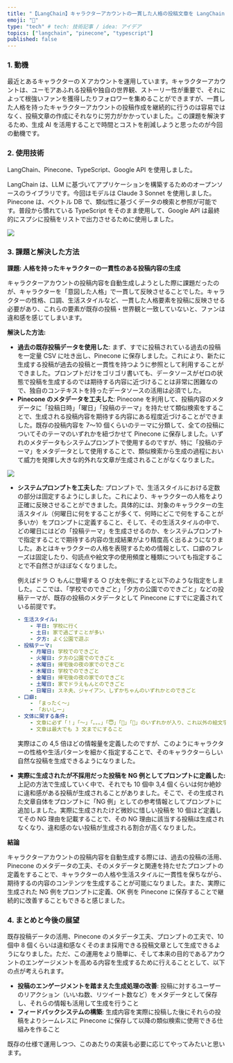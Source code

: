 ```yaml
---
title: "【LangChain】キャラクターアカウントの一貫した人格の投稿文章を LangChain で無限生成する"
emoji: "🦜"
type: "tech" # tech: 技術記事 / idea: アイデア
topics: ["langchain", "pinecone", "typescript"]
published: false
---
```


### 1. 動機

最近とあるキャラクターの X アカウントを運用しています。キャラクターアカウントは、ユーモアあふれる投稿や独自の世界観、ストーリー性が重要で、それによって根強いファンを獲得したりフォロワーを集めることができますが、一貫した人格を持ったキャラクターアカウントの投稿作成を継続的に行うのは容易ではなく、投稿文章の作成にそれなりに労力がかかっていました。この課題を解決するため、生成 AI を活用することで時間とコストを削減しようと思ったのが今回の動機です。

### 2. 使用技術

LangChain、Pinecone、TypeScript、Google API を使用しました。

LangChain は、LLM に基づいてアプリケーションを構築するためのオープンソースのライブラリです。今回はモデルは Claude 3 Sonnet を使用しました。Pinecone は、ベクトル DB で、類似性に基づくデータの検索と参照が可能です。普段から慣れている TypeScript をそのまま使用して、Google API は最終的にスプシに投稿をリストで出力させるために使用しました。

![](https://storage.googleapis.com/zenn-user-upload/74da2242008a-20240316.png)

### 3. 課題と解決した方法

**課題: 人格を持ったキャラクターの一貫性のある投稿内容の生成**

キャラクターアカウントの投稿内容を自動生成しようとした際に課題だったのが、キャラクターを「意図した人格」で一貫して反映させることでした。キャラクターの性格、口調、生活スタイルなど、一貫した人格要素を投稿に反映させる必要があり、これらの要素が既存の投稿・世界観と一致していないと、ファンは違和感を感じてしまいます。

**解決した方法:**

- **過去の既存投稿データを使用した**: まず、すでに投稿されている過去の投稿を一定量 CSV に吐き出し、Pinecone に保存しました。これにより、新たに生成する投稿が過去の投稿と一貫性を持つように参照として利用することができました。プロンプトだけをゴリゴリ書いても、データソースがゼロの状態で投稿を生成するのでは期待する内容に近づけることは非常に困難なので、独自のコンテキストを持ったデータソースの活用は必須でした。
- **Pinecone のメタデータを工夫した**: Pinecone を利用して、投稿内容のメタデータに「投稿日時」「曜日」「投稿のテーマ」を持たせて類似検索をすることで、生成される投稿内容を期待する内容にある程度近づけることができました。既存の投稿内容を 7〜10 個くらいのテーマに分類して、全ての投稿についてそのテーマのいずれかを紐づかせて Pinecone に保存しました。いずれのメタデータもシステムプロンプトで使用するのですが、特に「投稿のテーマ」をメタデータとして使用することで、類似検索から生成の過程において威力を発揮し大きな的外れな文章が生成されることがなくなりました。

![](https://storage.googleapis.com/zenn-user-upload/9397b35bfa0f-20240316.jpg)

- **システムプロンプトを工夫した**: プロンプトで、生活スタイルにおける定数の部分は固定するようにしました。これにより、キャラクターの人格をより正確に反映させることができました。具体的には、対象のキャラクターの生活スタイル（何曜日に何をすることが多くて、何時にどこで何をすることが多いか）をプロンプトに定義すること、そして、その生活スタイルの中で、どの曜日にはどの「投稿テーマ」を生成させるのか、をシステムプロンプトで指定することで期待する内容の生成結果がより精度高く出るようになりました。あとはキャラクターの人格を表現するための情報として、口癖のフレーズは固定したり、句読点や絵文字の使用頻度と種類についても指定することで不自然さがほぼなくなりました。

  例えばドラ ○ もんに登場する ○ び太を例にすると以下のような指定をしました。ここでは、「学校でのできごと」「夕方の公園でのできごと」などの投稿テーマが、既存の投稿のメタデータとして Pinecone にすでに定義されている前提です。

  ```yaml
  - 生活スタイル:
      - 平日: 学校に行く
      - 土日: 家で過ごすことが多い
      - 夕方: よく公園で遊ぶ
  - 投稿テーマ:
      - 月曜日: 学校でのできごと
      - 火曜日: 夕方の公園でのできごと
      - 水曜日: 帰宅後の夜の家でのできごと
      - 木曜日: 学校でのできごと
      - 金曜日: 帰宅後の夜の家でのできごと
      - 土曜日: 家でドラえもんとのできごと
      - 日曜日: スネ夫、ジャイアン、しずかちゃんのいずれかとのできごと
  - 口癖:
      - 「まったく〜」
      - 「おいしー」
  - 文体に関する条件:
      - 文章に必ず「！」「〜」「。。。」「😇」「🥳」「🙂」のいずれかが入り、これ以外の絵文字は使用しないこと
      - 文章は最大でも 3 文までにすること
  ```

  実際はこの 4,5 倍ほどの情報量を定義したのですが、このようにキャラクターの性格や生活パターンを細かく指定することで、そのキャラクターらしい自然な投稿を生成できるようになりました。

- **実際に生成されたが不採用だった投稿を NG 例としてプロンプトに定義した:** 上記の方法で生成していく中で、それでも 10 個中 3,4 個くらいは何か絶妙に違和感がある投稿が生成されることがありました。そこで、その生成された文章自体をプロンプトに「NG 例」としての参考情報としてプロンプトに追加しました。実際に生成されたけど微妙に惜しい投稿を 10 個ほど定義してその NG 理由を記載することで、その NG 理由に該当する投稿は生成されなくなり、違和感のない投稿が生成される割合が高くなりました。

**結論**

キャラクターアカウントの投稿内容を自動生成する際には、過去の投稿の活用、Pinecone のメタデータの工夫、そのメタデータと関連を持たせたプロンプトの定義をすることで、キャラクターの人格や生活スタイルに一貫性を保ちながら、期待するの内容のコンテンツを生成することが可能になりました。また、実際に生成された NG 例をプロンプトに定義、OK 例を Pinecone に保存することで継続的に改善することもできると感じました。

### 4. まとめと今後の展望

既存投稿データの活用、Pinecone のメタデータ工夫、プロンプトの工夫で、10 個中 8 個くらいは違和感なくそのまま採用できる投稿文章として生成できるようになりました。ただ、この運用をより簡単に、そして本来の目的であるアカウントのエンゲージメントを高める内容を生成するために行えることとして、以下の点が考えられます。

- **投稿のエンゲージメントを踏まえた生成処理の改善**: 投稿に対するユーザーのリアクション（いいね数、リツイート数など）をメタデータとして保存し、それらの情報も活用して生成を行うこと
- **フィードバックシステムの構築**: 生成内容を実際に投稿した後にそれらの投稿をよりシームレスに Pinecone に保存して以降の類似検索に使用できる仕組みを作ること

既存の仕様で運用しつつ、このあたりの実装も必要に応じてやってみたいと思います。
